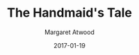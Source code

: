 ---
title: The Handmaid's Tale
book: handmaids-tale
author: Margaret Atwood
kindle: true
date: 2017-01-19
tags: posts
---